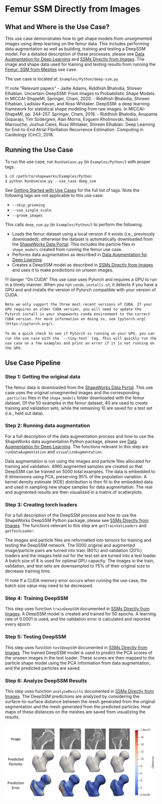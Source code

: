# Femur SSM Directly from Images

## What and Where is the Use Case? 

This use case demonstrates how to get shape models from unsegmented images using deep learning on the femur data. This includes performing data augmentation as well as building, training and testing a DeepSSM model. For a detailed description of these processes, please see [Data Augmentation for Deep Learning](../deep-learning/data-augmentation.md) and [SSMs Directly from Images](../deep-learning/deep-ssm.md). The image and shape data used for training and testing results from running the [Femur: SSM from Meshes](femur.md) use case.

The use case is located at: `Examples/Python/deep-ssm.py`

!!! note "Relevant papers"
    - Jadie Adams, Riddhish Bhalodia, Shireen Elhabian. Uncertain-DeepSSM: From Images to Probabilistic Shape Models. In MICCAI-ShapeMI, Springer, Cham, 2020.
    - Riddhish Bhalodia, Shireen Elhabian, Ladislav Kavan, and Ross Whitaker. DeepSSM: a deep learning framework for statistical shape modeling from raw images. In MICCAI-ShapeMI, pp. 244-257. Springer, Cham, 2018.
    - Riddhish Bhalodia, Anupama Goparaju, Tim Sodergren, Alan Morris, Evgueni Kholmovski, Nassir Marrouche, Joshua Cates, Ross Whitaker, Shireen Elhabian. Deep Learning for End-to-End Atrial Fibrillation Recurrence Estimation. Computing in Cardiology (CinC), 2018.

## Running the Use Case

To run the use case, run `RunUseCase.py` (in `Examples/Python/`) with proper tags.

```
$ cd /path/to/shapeworks/Examples/Python
$ python RunUseCase.py --use_case deep_ssm
```

See [Getting Started with Use Cases](../use-cases/use-cases.md#running-use-case) for the full list of tags. Note the following tags are not applicable to this use case:

* `--skip_grooming`
* `--use_single_scale`
* `--groom_images`

This calls `deep_ssm.py` (in `Examples/Python/`) to perform the following.

* Loads the femur dataset using a local version if it exists (i.e., previously downloaded); otherwise the dataset is automatically downloaded from the [ShapeWorks Data Portal](http://cibc1.sci.utah.edu:8080/). This includes the particle files in `shape_models` created from running the femur use case. 
* Performs data augmentation as described in [Data Augmentation for Deep Learning](../deep-learning/data-augmentation.md).
* Creates a DeepSSM model as described in [SSMs Directly from Images](../deep-learning/deep-ssm.md) and uses it to make predictions on unseen images.

!!! danger "On CUDA"
    This use case uses Pytorch and requires a GPU to run in a timely manner. When you run `conda_installs.sh`, it detects if you have a GPU and and installs the version of Pytorch compatible with your version of CUDA. 
    
    Note we only support the three most recent versions of CUDA. If your GPU requires an older CUDA version, you will need to update the Pytorch install in your shapeworks conda environment to the correct CUDA version. For more information on doing so, see [pytorch.org](https://pytorch.org/). 
    
    To do a quick check to see if Pytorch is running on your GPU, you can run the use case with the `--tiny-test` tag. This will quickly run the use case on a few examples and print an error if it is not running on the GPU.

## Use Case Pipeline

### Step 1: Getting the original data

The femur data is downloaded from the [ShapeWorks Data Portal](http://cibc1.sci.utah.edu:8080/). This use case uses the original unsegmented images and the corresponding `.particles` files in the `shape_models` folder downloaded with the femur dataset. Of the 50 examples in the femur dataset, 40 are used to create training and validation sets, while the remaining 10 are saved for a test set (i.e., held out data).

### Step 2: Running data augmentation

For a full description of the data augmentation process and how to use the ShapeWorks data augmentation Python package, please see [Data Augmentation for Deep Learning](../deep-learning/data-augmentation.md). The functions relevant to this step are `runDataAugmentation` and `visualizeAugmentation`.

Data augmentation is run using the images and particle files allocated for training and validation. 4960 augmented samples are created so that DeepSSM can be trained on 5000 total examples. The data is embedded to 6 dimensions using PCA, preserving 95% of the population variation. A kernel density estimate (KDE) distribution is then fit to the embedded data and used in sampling new shape samples for data augmentation. The real and augmented results are then visualized in a matrix of scatterplots.

### Step 3: Creating torch loaders

For a full description of the DeepSSM process and how to use the ShapeWorks DeepSSM Python package, please see [SSMs Directly from Images](../deep-learning/deep-ssm.md). The functions relevant to this step are `getTrainValLoaders` and `getTestLoader`.

The images and particle files are reformatted into tensors for training and testing the DeepSSM network. The 5000 original and augmented image/particle pairs are turned into train (80%) and validation (20%) loaders and the images held out for the test set are turned into a test loader. A batch size of 8 is used for optimal GPU capacity. The images in the train, validation, and test sets are downsampled to 75% of their original size to decrease training time.

!!! note 
    If a CUDA memory error occurs when running the use case, the batch size value may need to be decreased. 

### Step 4: Training DeepSSM 

This step uses function `trainDeepSSM` documented in [SSMs Directly from Images](../deep-learning/deep-ssm.md). A DeepSSM model is created and trained for 50 epochs. A learning rate of 0.0001 is used, and the validation error is calculated and reported every epoch.

### Step 5: Testing DeepSSM

This step uses function `testDeepSSM` documented in [SSMs Directly from Images](../deep-learning/deep-ssm.md). The trained DeepSSM model is used to predict the PCA scores of the unseen images in the test loader. These scores are then mapped to the particle shape model using the PCA information from data augmentation, and the predicted particles are saved.

### Step 6: Analyze DeepSSM Results

This step uses function `analyzeResults` documented in [SSMs Directly from Images](../deep-learning/deep-ssm.md). The DeepSSM predictions are analyzed by considering the surface-to-surface distance between the mesh generated from the original segmentation and the mesh generated from the predicted particles. Heat maps of these distances on the meshes are saved from visualizing the results.

![DeepSSM Results](../img/deep-learning/DeepSSMResults.png)
